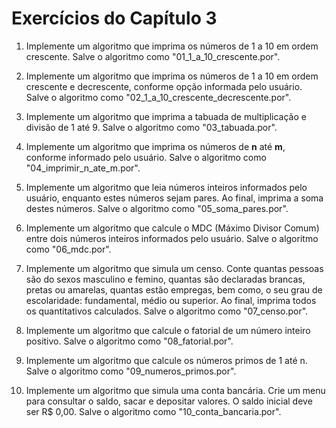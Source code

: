 # Exercícios do Capítulo 3
1) Implemente um algoritmo que imprima os números de 1 a 10 em ordem crescente. Salve o algoritmo como "01_1_a_10_crescente.por".  

2) Implemente um algoritmo que imprima os números de 1 a 10 em ordem crescente e decrescente, conforme opção informada pelo usuário. Salve o algoritmo como "02_1_a_10_crescente_decrescente.por".  

3) Implemente um algoritmo que imprima a tabuada de multiplicação e divisão de 1 até 9. Salve o algoritmo como "03_tabuada.por".  

4) Implemente um algoritmo que imprima os números de **n** até **m**, conforme informado pelo usuário. Salve o algoritmo como "04_imprimir_n_ate_m.por".  

5) Implemente um algoritmo que leia números inteiros informados pelo usuário, enquanto estes números sejam pares. Ao final, imprima a soma destes números. Salve o algoritmo como "05_soma_pares.por".  

6) Implemente um algoritmo que calcule o MDC (Máximo Divisor Comum) entre dois números inteiros informados pelo usuário. Salve o algoritmo como "06_mdc.por".  

7) Implemente um algoritmo que simula um censo. Conte quantas pessoas são do sexos masculino e femino, quantas são declaradas brancas, pretas ou amarelas, quantas estão empregas, bem como, o seu grau de escolaridade: fundamental, médio ou superior. Ao final, imprima todos os quantitativos calculados. Salve o algoritmo como "07_censo.por".  

8) Implemente um algoritmo que calcule o fatorial de um número inteiro positivo. Salve o algoritmo como "08_fatorial.por".  

9) Implemente um algoritmo que calcule os números primos de 1 até n. Salve o algoritmo como "09_numeros_primos.por".  

10) Implemente um algoritmo que simula uma conta bancária. Crie um menu para consultar o saldo, sacar e depositar valores. O saldo inicial deve ser R$ 0,00. Salve o algoritmo como "10_conta_bancaria.por".  
